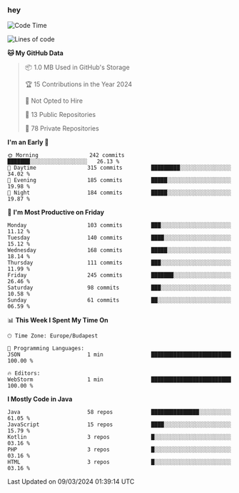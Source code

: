 ### hey

<!--START_SECTION:waka-->
![Code Time](http://img.shields.io/badge/Code%20Time-976%20hrs%2016%20mins-blue)

![Lines of code](https://img.shields.io/badge/From%20Hello%20World%20I%27ve%20Written-1.1%20million%20lines%20of%20code-blue)

**🐱 My GitHub Data** 

> 📦 1.0 MB Used in GitHub's Storage 
 > 
> 🏆 15 Contributions in the Year 2024
 > 
> 🚫 Not Opted to Hire
 > 
> 📜 13 Public Repositories 
 > 
> 🔑 78 Private Repositories 
 > 
**I'm an Early 🐤** 

```text
🌞 Morning                242 commits         ███████░░░░░░░░░░░░░░░░░░   26.13 % 
🌆 Daytime                315 commits         █████████░░░░░░░░░░░░░░░░   34.02 % 
🌃 Evening                185 commits         █████░░░░░░░░░░░░░░░░░░░░   19.98 % 
🌙 Night                  184 commits         █████░░░░░░░░░░░░░░░░░░░░   19.87 % 
```
📅 **I'm Most Productive on Friday** 

```text
Monday                   103 commits         ███░░░░░░░░░░░░░░░░░░░░░░   11.12 % 
Tuesday                  140 commits         ████░░░░░░░░░░░░░░░░░░░░░   15.12 % 
Wednesday                168 commits         █████░░░░░░░░░░░░░░░░░░░░   18.14 % 
Thursday                 111 commits         ███░░░░░░░░░░░░░░░░░░░░░░   11.99 % 
Friday                   245 commits         ███████░░░░░░░░░░░░░░░░░░   26.46 % 
Saturday                 98 commits          ███░░░░░░░░░░░░░░░░░░░░░░   10.58 % 
Sunday                   61 commits          ██░░░░░░░░░░░░░░░░░░░░░░░   06.59 % 
```


📊 **This Week I Spent My Time On** 

```text
🕑︎ Time Zone: Europe/Budapest

💬 Programming Languages: 
JSON                     1 min               █████████████████████████   100.00 % 

🔥 Editors: 
WebStorm                 1 min               █████████████████████████   100.00 % 
```

**I Mostly Code in Java** 

```text
Java                     58 repos            ███████████████░░░░░░░░░░   61.05 % 
JavaScript               15 repos            ████░░░░░░░░░░░░░░░░░░░░░   15.79 % 
Kotlin                   3 repos             █░░░░░░░░░░░░░░░░░░░░░░░░   03.16 % 
PHP                      3 repos             █░░░░░░░░░░░░░░░░░░░░░░░░   03.16 % 
HTML                     3 repos             █░░░░░░░░░░░░░░░░░░░░░░░░   03.16 % 
```




 Last Updated on 09/03/2024 01:39:14 UTC
<!--END_SECTION:waka-->
